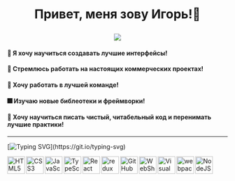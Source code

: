 # <p align='center'>Привет, меня зову Игорь!:wave:</p>
<p align="center">
  <img src="https://media.giphy.com/media/Yx5ns1mSPBle0/giphy.gif">
</p>


#### :radio_button: Я хочу научиться создавать лучшие интерфейсы!
#### :office: Стремлюсь работать на настоящих коммерческих проектах!
#### :100: Хочу работать в лучшей команде!
#### :fireworks: Изучаю новые библеотеки и фреймворки!
#### :dart: Хочу научиться писать чистый, читабельный код и перенимать лучшие практики!

<hr/>

[![Typing SVG](https://readme-typing-svg.herokuapp.com?color=%2336BCF7&lines=Мой+стек:)](https://git.io/typing-svg)

<p>
<img align="left" alt="HTML5" width="40px" src="https://cdn.jsdelivr.net/gh/devicons/devicon/icons/html5/html5-original.svg" />
  
<img aligh="left" alt="NodeJS" width="40px" src="https://cdn-icons-png.flaticon.com/512/5968/5968322.png" >
  
<img align="left" alt="CSS3" width="40px" src="https://cdn.jsdelivr.net/gh/devicons/devicon/icons/css3/css3-original.svg" />
  
<img align="left" alt="JavaScript" width="40px" src="https://cdn.jsdelivr.net/gh/devicons/devicon/icons/javascript/javascript-original.svg"  />
  
<img align="left" alt="TypeScript" width="40px" src="https://cdn-icons-png.flaticon.com/512/5968/5968381.png"  />
 
<img align="left" alt="React" width="40px" src="https://cdn-icons.flaticon.com/png/512/1183/premium/1183672.png?token=exp=1661191860~hmac=76fb531d36f4e1e5dde1f041ae2a4f45" />

<img align="left" src="https://raw.githubusercontent.com/reduxjs/redux/master/logo/logo.png" alt="redux" width="40" height="40" />
  
<img align="left" alt="GitHub" width="40px" src="https://user-images.githubusercontent.com/3369400/139447912-e0f43f33-6d9f-45f8-be46-2df5bbc91289.png"  />
  
<img align="left" alt="WebShtorm" width="40px" src="https://upload.wikimedia.org/wikipedia/commons/thumb/7/71/WebStorm_Icon.png/1024px-WebStorm_Icon.png"  />
  
<img align="left" alt="Visual Studio Code" width="40px" src="https://cdn.jsdelivr.net/gh/devicons/devicon/icons/vscode/vscode-original.svg" />


<img align="left" src="https://www.vectorlogo.zone/logos/js_webpack/js_webpack-icon.svg" alt="webpack" width="40" height="40"/>
  
</p>
